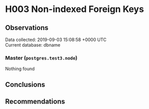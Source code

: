 # H003 Non-indexed Foreign Keys #

## Observations ##
Data collected: 2019-09-03 15:08:58 +0000 UTC  
Current database: dbname  


### Master (`postgres.test3.node`) ###



Nothing found



## Conclusions ##


## Recommendations ##

